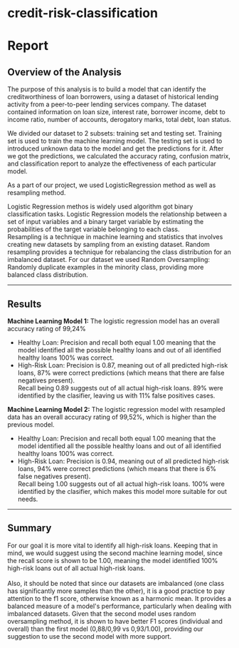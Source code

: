 # credit-risk-classification

# Report 

## Overview of the Analysis

The purpose of this analysis is to build a model that can identify the creditworthiness of loan borrowers, using a dataset of historical lending activity from a peer-to-peer lending services company. The dataset contained information on loan size, interest rate, borrower income, debt to income ratio, number of accounts, derogatory marks, total debt, loan status.<br>

We divided our dataset to 2 subsets: training set and testing set. Training set is used to train the machine learning model. The testing set is used to introduced unknown data to the model and get the predictions for it. After we got the predictions, we calculated the accuracy rating, confusion matrix, and classification report to analyze the effectiveness of each particular model. 

As a part of our project, we used LogisticRegression method as well as resampling method. 

Logistic Regression methos is widely used algorithm got binary classification tasks. Logistic Regression models the relationship between a set of input variables and a binary target variable by estimating the probabilities of the target variable belonging to each class.<br>
Resampling is a technique in machine learning and statistics that involves creating new datasets by sampling from an existing dataset. Random resampling provides a technique for rebalancing the class distribution for an imbalanced dataset. For our dataset we used Random Oversampling: Randomly duplicate examples in the minority class, providing more balanced class distribution. 

<hr>

## Results

<b>Machine Learning Model 1:</b>
  The logistic regression model has an overall accuracy rating of 99,24%
 - Healthy Loan:
      Precision and recall both equal 1.00 meaning that the model identified all the possible healthy loans and out of all identified healthy loans 100% was correct. 
 - High-Risk Loan: 
      Precision is 0.87, meaning out of all predicted high-risk loans, 87% were correct predictions (which means that there are false negatives present).<br> 
      Recall being 0.89 suggests out of all actual high-risk loans. 89% were identified by the clasifier, leaving us with 11% false positives cases. 


<b>Machine Learning Model 2:</b>
  The logistic regression model with resampled data has an overall accuracy rating of 99,52%, which is higher than the previous model. 
 - Healthy Loan:
      Precision and recall both equal 1.00 meaning that the model identified all the possible healthy loans and out of all identified healthy loans 100% was correct. 
 - High-Risk Loan: 
      Precision is 0.94, meaning out of all predicted high-risk loans, 94% were correct predictions (which means that there is 6% false negatives present).<br>
      Recall being 1.00 suggests out of all actual high-risk loans. 100% were identified by the clasifier, which makes this model more suitable for out needs. 

<hr> 

## Summary

For our goal it is more vital to identify all high-risk loans. Keeping that in mind, we would suggest using the second machine learning model, since the recall score is shown to be 1.00, meaning the model identified 100% high-risk loans out of all actual high-risk loans. <br> <br> 
Also, it should be noted that since our datasets are imbalanced (one class has significantly more samples than the other), it is a good practice to pay attention to the f1 score, otherwise known as a harmonic mean. It provides a balanced measure of a model's performance, particularly when dealing with imbalanced datasets. Given that the second model uses random oversampling method, it is shown to have better F1 scores (individual and overall) than the first model (0,88/0,99 vs 0,93/1.00), providing our suggestion to use the second model with more support. 

